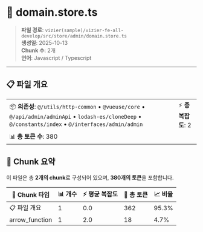 # 📄 domain.store.ts

> **파일 경로**: `vizier(sample)/vizier-fe-all-develop/src/store/admin/domain.store.ts`  
> **생성일**: 2025-10-13  
> **Chunk 수**: 2개  
> **언어**: Javascript / Typescript
---





## 📋 파일 개요

| | |
|--|--|
| 📦 **의존성**: `@/utils/http-common` • `@vueuse/core` • `@/api/admin/adminApi` • `lodash-es/cloneDeep` • `@/constants/index` • `@/interfaces/admin/admin` | ⚡ **총 복잡도**: 2 |
| 📊 **총 토큰 수**: 380 |  |






## 🧩 Chunk 요약

이 파일은 총 **2개의 chunk**로 구성되어 있으며, **380개의 토큰**을 포함합니다.

| 🧩 Chunk 타입 | 📊 개수 | ⚡ 평균 복잡도 | 📝 총 토큰 | 📈 비율 |
|---------------|--------|-------------|----------|--------|
| 📋 파일 개요 | 1 | 0.0 | 362 | 95.3% |
| arrow_function | 1 | 2.0 | 18 | 4.7% |

